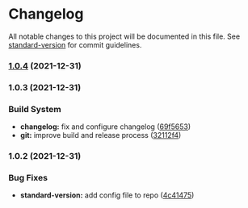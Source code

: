 # Changelog

All notable changes to this project will be documented in this file. See [standard-version](https://github.com/conventional-changelog/standard-version) for commit guidelines.

### [1.0.4](https://github.com/mokkapps/changelog-generator-demo/compare/v1.0.3...v1.0.4) (2021-12-31)

### 1.0.3 (2021-12-31)


### Build System

* **changelog:** fix and configure changelog ([69f5653](https://github.com/mokkapps/changelog-generator-demo/commits/69f5653ccfdc22e5218ee1f6280b8d20ac82e762))
* **git:** improve build and release process ([32112f4](https://github.com/mokkapps/changelog-generator-demo/commits/32112f4bee14c5feaaa3de95da551d0960f7779e))

### 1.0.2 (2021-12-31)


### Bug Fixes

* **standard-version:** add config file to repo ([4c41475](https://github.com/mokkapps/changelog-generator-demo/commits/4c414751cfe18266c74574cff450f02782af93a9))